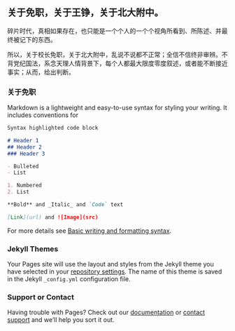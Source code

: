 ## 关于免职，关于王铮，关于北大附中。

碎片时代，真相如果存在，也只能是一个个人的一个个视角所看到、所陈述、并最终被记下的东西。

所以，关于校长免职，关于北大附中，乱说不说都不正常；全信不信终非审辨。不背党纪国法，系念天理人情背景下，每个人都最大限度零度叙述，或者能不断接近事实；从而，给出判断。

### 关于免职

Markdown is a lightweight and easy-to-use syntax for styling your writing. It includes conventions for

```markdown
Syntax highlighted code block

# Header 1
## Header 2
### Header 3

- Bulleted
- List

1. Numbered
2. List

**Bold** and _Italic_ and `Code` text

[Link](url) and ![Image](src)
```

For more details see [Basic writing and formatting syntax](https://docs.github.com/en/github/writing-on-github/getting-started-with-writing-and-formatting-on-github/basic-writing-and-formatting-syntax).

### Jekyll Themes

Your Pages site will use the layout and styles from the Jekyll theme you have selected in your [repository settings](https://github.com/suenyu/2021/settings/pages). The name of this theme is saved in the Jekyll `_config.yml` configuration file.

### Support or Contact

Having trouble with Pages? Check out our [documentation](https://docs.github.com/categories/github-pages-basics/) or [contact support](https://support.github.com/contact) and we’ll help you sort it out.

